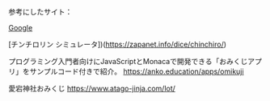 参考にしたサイト：


[Google](https://www.google.co.jp/)

[チンチロリン シミュレータ])(https://zapanet.info/dice/chinchiro/)

プログラミング入門者向けにJavaScriptとMonacaで開発できる「おみくじアプリ」をサンプルコード付きで紹介。  https://anko.education/apps/omikuji

愛宕神社おみくじ  https://www.atago-jinja.com/lot/

